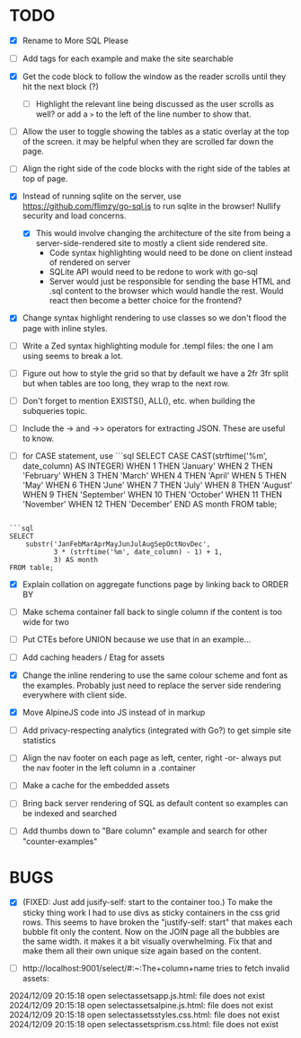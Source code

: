 # TODO

- [x] Rename to More SQL Please

- [ ] Add tags for each example and make the site searchable

- [x] Get the code block to follow the window as the reader scrolls until they hit the next block (?)

  - [ ] Highlight the relevant line being discussed as the user scrolls as well? or add a `>` to the left of the line number to show that.

- [ ] Allow the user to toggle showing the tables as a static overlay at the top of the screen. it may be helpful when they are scrolled far down the page.

- [ ] Align the right side of the code blocks with the right side of the tables at top of page.

- [x] Instead of running sqlite on the server, use https://github.com/flimzy/go-sql.js to run sqlite in the browser! Nullify security and load concerns.

  - [x] This would involve changing the architecture of the site from being a server-side-rendered site to mostly a client side rendered site.
    - Code syntax highlighting would need to be done on client instead of rendered on server
    - SQLite API would need to be redone to work with go-sql
    - Server would just be responsible for sending the base HTML and .sql content to the browser which would handle the rest. Would react then become a better choice for the frontend?

- [x] Change syntax highlight rendering to use classes so we don't flood the page with inline styles.

- [ ] Write a Zed syntax highlighting module for .templ files: the one I am using seems to break a lot.

- [ ] Figure out how to style the grid so that by default we have a 2fr 3fr split but when tables are too long, they wrap to the next row.

- [ ] Don't forget to mention EXISTS(), ALL(), etc. when building the subqueries topic.

- [ ] Include the -> and ->> operators for extracting JSON. These are useful to know.

- [ ] for CASE statement, use ```sql
      SELECT
      CASE CAST(strftime('%m', date_column) AS INTEGER)
      WHEN 1 THEN 'January'
      WHEN 2 THEN 'February'
      WHEN 3 THEN 'March'
      WHEN 4 THEN 'April'
      WHEN 5 THEN 'May'
      WHEN 6 THEN 'June'
      WHEN 7 THEN 'July'
      WHEN 8 THEN 'August'
      WHEN 9 THEN 'September'
      WHEN 10 THEN 'October'
      WHEN 11 THEN 'November'
      WHEN 12 THEN 'December'
      END AS month
      FROM table;

````

```sql
SELECT
    substr('JanFebMarAprMayJunJulAugSepOctNovDec',
           3 * (strftime('%m', date_column) - 1) + 1,
           3) AS month
FROM table;
````

- [x] Explain collation on aggregate functions page by linking back to ORDER BY

- [ ] Make schema container fall back to single column if the content is too wide for two

- [ ] Put CTEs before UNION because we use that in an example...

- [ ] Add caching headers / Etag for assets

- [x] Change the inline rendering to use the same colour scheme and font as the examples. Probably just need to replace the server side rendering everywhere with client side.

- [x] Move AlpineJS code into JS instead of in markup

- [ ] Add privacy-respecting analytics (integrated with Go?) to get simple site statistics

- [ ] Align the nav footer on each page as left, center, right -or- always put the nav footer in the left column in a .container

- [ ] Make a cache for the embedded assets

- [ ] Bring back server rendering of SQL as default content so examples can be indexed and searched

- [ ] Add thumbs down to "Bare column" example and search for other "counter-examples"

# BUGS

- [x] (FIXED: Just add jusify-self: start to the container too.) To make the sticky thing work I had to use divs as sticky containers in the css grid rows. This seems to have broken the "justify-self: start" that makes each bubble fit only the content. Now on the JOIN page all the bubbles are the same width. it makes it a bit visually overwhelming. Fix that and make them all their own unique size again based on the content.

- [ ] http://localhost:9001/select/#:~:The+column+name tries to fetch invalid assets:

2024/12/09 20:15:18 open selectassetsapp.js.html: file does not exist
2024/12/09 20:15:18 open selectassetsalpine.js.html: file does not exist
2024/12/09 20:15:18 open selectassetsstyles.css.html: file does not exist
2024/12/09 20:15:18 open selectassetsprism.css.html: file does not exist
